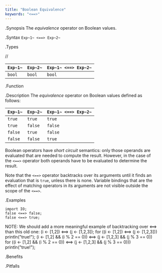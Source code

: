 ```yaml
---
title: "Boolean Equivalence"
keywords: "<==>"
---
```


.Synopsis
The _equivalence_ operator on Boolean values.

.Syntax
`Exp~1~ <==> Exp~2~`

.Types

//

| `Exp~1~` | `Exp~2~`  | `Exp~1~ <==> Exp~2~`  |
| --- | --- | --- |
| `bool`       | `bool`         | `bool`  |


.Function

.Description
The _equivalence_ operator on Boolean values defined as follows:

| `Exp~1~` | `Exp~2~`  | `Exp~1~ <==> Exp~2~`  |
| --- | --- | --- |
| `true`       | `true`         | `true`  |
| `true`       | `false`         | `false`  |
| `false`       | `true`         | `false`  |
| `false`       | `false`         | `true`  |


Boolean operators have _short circuit_ semantics:  only those operands are evaluated that are needed to compute the result. However, in the case of the `<==>` operator both operands have to be evaluated to determine the result.

Note that the `<==>` operator backtracks over its arguments until it finds an evaluation that is `true`, unless there is none. Variable bindings that are the effect of matching  operators in its arguments are not visible outside the scope of the `<==>`.

.Examples
```rascal-shell
import IO;
false <==> false;
false <==> true;
```

NOTE: We should add a more meaningful example of backtracking over <==> than this old one:
(i <- [1,2]) <==> (j <- [1,2,3]);
for ((i <- [1,2]) <==> (j <- [1,2,3]))
  println("true!");
(i <- [1,2] && (i % 2 == 0)) <==> (j <- [1,2,3] && (j % 3 == 0))
for ((i <- [1,2] && (i % 2 == 0)) <==> (j <- [1,2,3] && (j % 3 == 0))) 
  println("true!");

.Benefits

.Pitfalls

